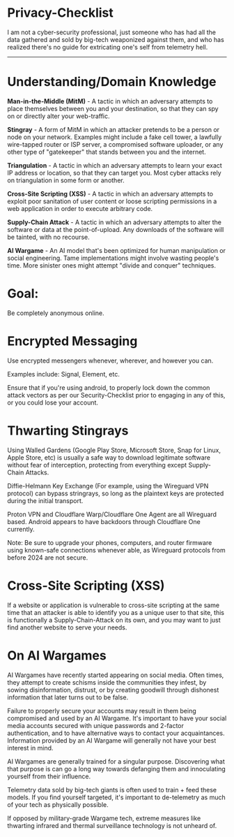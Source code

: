 # Privacy-Checklist
I am not a cyber-security professional, just someone who has had all the data gathered and sold by big-tech weaponized against them, and who has realized there's no guide for extricating one's self from telemetry hell.

-----------------------------------------

# Understanding/Domain Knowledge
**Man-in-the-Middle (MitM)** - A tactic in which an adversary attempts to place themselves between you and your destination, so that they can spy on or directly alter your web-traffic.

**Stingray** - A form of MitM in which an attacker pretends to be a person or node on your network. Examples might include a fake cell tower, a lawfully wire-tapped router or ISP server, a compromised software uploader, or any other type of "gatekeeper" that stands between you and the internet.

**Triangulation** - A tactic in which an adversary attempts to learn your exact IP address or location, so that they can target you. Most cyber attacks rely on triangulation in some form or another.

**Cross-Site Scripting (XSS)** - A tactic in which an adversary attempts to exploit poor sanitation of user content or loose scripting permissions in a web application in order to execute arbitrary code.

**Supply-Chain Attack** - A tactic in which an adversary attempts to alter the software or data at the point-of-upload. Any downloads of the software will be tainted, with no recourse.

**AI Wargame** - An AI model that's been optimized for human manipulation or social engineering. Tame implementations might involve wasting people's time. More sinister ones might attempt "divide and conquer" techniques.

# Goal:
Be completely anonymous online.

# Encrypted Messaging
Use encrypted messengers whenever, wherever, and however you can.

Examples include: Signal, Element, etc.

Ensure that if you're using android, to properly lock down the common attack vectors as per our Security-Checklist prior to engaging in any of this, or you could lose your account.

# Thwarting Stingrays
Using Walled Gardens (Google Play Store, Microsoft Store, Snap for Linux, Apple Store, etc) is usually a safe way to download legitimate software without fear of interception, protecting from everything except Supply-Chain Attacks.

Diffie-Helmann Key Exchange (For example, using the Wireguard VPN protocol) can bypass stringrays, so long as the plaintext keys are protected during the initial transport.

Proton VPN and Cloudflare Warp/Cloudflare One Agent are all Wireguard based. Android appears to have backdoors through Cloudflare One currently.

Note: Be sure to upgrade your phones, computers, and router firmware using known-safe connections whenever able, as Wireguard protocols from before 2024 are not secure.

# Cross-Site Scripting (XSS)
If a website or application is vulnerable to cross-site scripting at the same time that an attacker is able to identify you as a unique user to that site, this is functionally a Supply-Chain-Attack on its own, and you may want to just find another website to serve your needs.

# On AI Wargames
AI Wargames have recently started appearing on social media. Often times, they attempt to create schisms inside the communities they infest, by sowing disinformation, distrust, or by creating goodwill through dishonest information that later turns out to be false.

Failure to properly secure your accounts may result in them being compromised and used by an AI Wargame. It's important to have your social media accounts secured with unique passwords and 2-factor authentication, and to have alternative ways to contact your acquaintances. Information provided by an AI Wargame will generally not have your best interest in mind.

AI Wargames are generally trained for a singular purpose. Discovering what that purpose is can go a long way towards defanging them and innoculating yourself from their influence.

Telemetry data sold by big-tech giants is often used to train + feed these models. If you find yourself targeted, it's important to de-telemetry as much of your tech as physically possible.

If opposed by military-grade Wargame tech, extreme measures like thwarting infrared and thermal surveillance technology is not unheard of.
